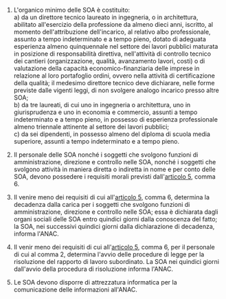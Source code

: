 1. L'organico minimo delle SOA è costituito:<br>a) da un direttore tecnico laureato in ingegneria, o in architettura, abilitato all'esercizio della professione da almeno dieci anni, iscritto, al momento dell'attribuzione dell'incarico, al relativo albo professionale, assunto a tempo indeterminato e a tempo pieno, dotato di adeguata esperienza almeno quinquennale nel settore dei lavori pubblici maturata in posizione di responsabilità direttiva, nell'attività di controllo tecnico dei cantieri (organizzazione, qualità, avanzamento lavori, costi) o di valutazione della capacità economico-finanziaria delle imprese in relazione al loro portafoglio ordini, ovvero nella attività di certificazione della qualità; il medesimo direttore tecnico deve dichiarare, nelle forme previste dalle vigenti leggi, di non svolgere analogo incarico presso altre SOA;<br>b) da tre laureati, di cui uno in ingegneria o architettura, uno in giurisprudenza e uno in economia e commercio, assunti a tempo indeterminato e a tempo pieno, in possesso di esperienza professionale almeno triennale attinente al settore dei lavori pubblici;<br>c) da sei dipendenti, in possesso almeno del diploma di scuola media superiore, assunti a tempo indeterminato e a tempo pieno.

2. Il personale delle SOA nonché i soggetti che svolgono funzioni di amministrazione, direzione e controllo nelle SOA, nonché i soggetti che svolgono attività in maniera diretta o indiretta in nome e per conto delle SOA, devono possedere i requisiti morali previsti dall'[articolo 5](/allegato-2.12/articolo-5/1), comma 6.

3. Il venire meno dei requisiti di cui all'[articolo 5](/allegato-2.12/articolo-5/1), comma 6, determina la decadenza dalla carica per i soggetti che svolgono funzioni di amministrazione, direzione e controllo nelle SOA; essa è dichiarata dagli organi sociali delle SOA entro quindici giorni dalla conoscenza del fatto; la SOA, nei successivi quindici giorni dalla dichiarazione di decadenza, informa l'ANAC.

4. Il venir meno dei requisiti di cui all'[articolo 5](/allegato-2.12/articolo-5/1), comma 6, per il personale di cui al comma 2, determina l'avvio delle procedure di legge per la risoluzione del rapporto di lavoro subordinato. La SOA nei quindici giorni dall'avvio della procedura di risoluzione informa l'ANAC.

5. Le SOA devono disporre di attrezzatura informatica per la comunicazione delle informazioni all'ANAC.